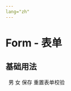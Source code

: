 ```yaml
---
lang="zh"
---
```


# Form - 表单

## 基础用法
&nbsp;
<fs-form ref="form" :model="model" :rules="rules">
    <fs-form-item label="用户名:" prop="userName" > 
        <fs-input v-model="model.userName" placeholder="请输入用户名" />
    </fs-form-item>
    <fs-form-item label="密码:" prop="password"> 
        <fs-input type="password" show-password v-model="model.password" placeholder="请输入密码" />
    </fs-form-item>
    <fs-form-item label="性别:" prop="sex">
     <fs-radio-group v-model="model.sex">
      <fs-radio label=1>男</fs-radio>
      <fs-radio label=2>女</fs-radio>
      </fs-radio-group>
    </fs-form-item>
    <fs-button type="primary" v-on:click="submit">保存</fs-button>
    <fs-button v-on:click="reset">重置表单校验</fs-button>
</fs-form>

<script>
export default {
  data() {
    return {
        model: {
            userName: '',
            password: '',
            sex: '1'
        },
        rules: {
          userName: [
            { required: true, message: '用户名不能为空', trigger: 'blur' }
          ],
          password: [
            { required: true, message: '密码不能为空', trigger: 'blur' }
          ],
          sex: [
            { required: true, message: '', trigger: 'change' }
          ]
        }
    }
  },

  methods: {
    reset() {
      this.$refs.form.resetFileds()
    },
    submit() {
      this.$refs.form.validate((v) => {
        if(v) {
          console.log(this.model)

        }else {
          
        }
      })
    }
  }
};
</script>